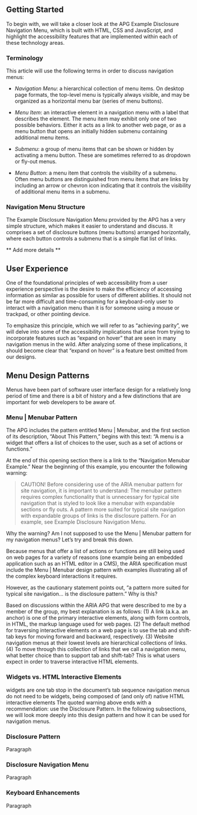 ## Getting Started

To begin with, we will take a closer look at the APG Example Disclosure Navigation Menu, which is built with HTML, CSS and JavaScript, and highlight the accessibility features that are implemented within each of these technology areas.

### Terminology

This article will use the following terms in order to discuss navigation menus:

* _Navigation Menu_: a hierarchical collection of menu items. On desktop page formats, the top-level menu is typically always visible, and may be organized as a horizontal menu bar (series of menu buttons).

* _Menu Item_: an interactive element in a navigation menu with a label that describes the element. The menu item may exhibit only one of two possible behaviors. Either it acts as a link to another web page, or as a menu button that opens an initially hidden submenu containing additional menu items.

* _Submenu_:  a group of menu items that can be shown or hidden by activating a menu button. These are sometimes referred to as dropdown or fly-out menus.

* _Menu Button_: a menu item that controls the visibility of a submenu. Often menu buttons are distinguished from menu items that are links by including an arrow or chevron icon indicating that it controls the visibility of additional menu items in a submenu.

### Navigation Menu Structure

The Example Disclosure Navigation Menu provided by the APG has a very simple structure, which makes it easier to understand and discuss. It comprises a set of disclosure buttons (menu buttons) arranged horizontally, where each button controls a submenu that is a simple flat list of links.

** Add more details **

## User Experience

One of the foundational principles of web accessibility from a user experience perspective is the desire to make the efficiency of accessing information as similar as possible for users of different abilities. It should not be far more difficult and time-consuming for a keyboard-only user to interact with a navigation menu than it is for someone using a mouse or trackpad, or other pointing device.

To emphasize this principle, which we will refer to as “achieving parity”, we will delve into some of the accessibility implications that arise from trying to incorporate features such as “expand on hover” that are seen in many navigation menus in the wild. After analyzing some of these implications, it should become clear that “expand on hover” is a feature best omitted from our designs.

## Menu Design Patterns

Menus have been part of software user interface design for a relatively long period of time and there is a bit of history and a few distinctions that are important for web developers to be aware of.

### Menu | Menubar Pattern

The APG includes the pattern entitled Menu | Menubar, and the first section of its description, “About This Pattern,” begins with this text: “A menu is a widget that offers a list of choices to the user, such as a set of actions or functions.”

At the end of this opening section there is a link to the “Navigation Menubar Example.” Near the beginning of this example, you encounter the following warning:

> CAUTION! Before considering use of the ARIA menubar pattern for site navigation, it is important to understand: The menubar pattern requires complex functionality that is unnecessary for typical site navigation that is styled to look like a menubar with expandable sections or fly outs. A pattern more suited for typical site navigation with expandable groups of links is the disclosure pattern. For an example, see Example Disclosure Navigation Menu.

Why the warning? Am I not supposed to use the Menu | Menubar pattern for my navigation menus? Let’s try and break this down.

Because menus that offer a list of actions or functions are still being used on web pages for a variety of reasons (one example being an embedded application such as an HTML editor in a CMS), the ARIA specification must include the Menu | Menubar design pattern with examples illustrating all of the complex keyboard interactions it requires.

However, as the cautionary statement points out, “a pattern more suited for typical site navigation… is the disclosure pattern.” Why is this?

Based on discussions within the ARIA APG that were described to me by a member of the group, my best explanation is as follows: (1) A link (a.k.a. an anchor) is one of the primary interactive elements, along with form controls, in HTML, the markup language used for web pages. (2) The default method for traversing interactive elements on a web page is to use the tab and shift-tab keys for moving forward and backward, respectively. (3) Website navigation menus at their lowest levels are hierarchical collections of links. (4) To move through this collection of links that we call a navigation menu, what better choice than to support tab and shift-tab? This is what users expect in order to traverse interactive HTML elements.

### Widgets vs. HTML Interactive Elements

widgets are one tab stop in the document’s tab sequence
navigation menus do not need to be widgets, being composed of (and only of) native HTML interactive elements
The quoted warning above ends with a recommendation: use the Disclosure Pattern. In the following subsections, we will look more deeply into this design pattern and how it can be used for navigation menus.

### Disclosure Pattern

Paragraph

### Disclosure Navigation Menu
Paragraph

### Keyboard Enhancements
Paragraph
